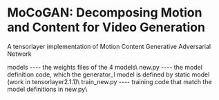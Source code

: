 # MoCoGAN: Decomposing Motion and Content for Video Generation
A tensorlayer implementation of Motion Content Generative Adversarial Network

models ---- the weights files of the 4 models\\
new.py ---- the model definition code, which the generator_I model is defined by static model (work in tensorlayer2.1.1)\\
train_new.py ---- training code that match the model definitions in new.py\\
